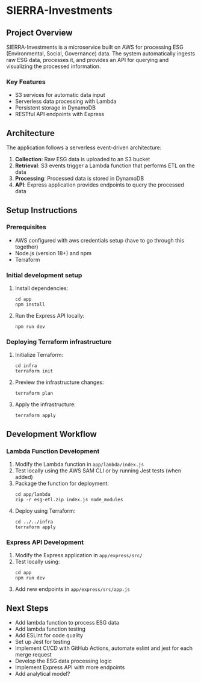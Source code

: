 # SIERRA-Investments

## Project Overview
SIERRA-Investments is a microservice built on AWS for processing ESG (Environmental, Social, Governance) data. The system automatically ingests raw ESG data, processes it, and provides an API for querying and visualizing the processed information.

### Key Features
- S3 services for automatic data input
- Serverless data processing with Lambda
- Persistent storage in DynamoDB
- RESTful API endpoints with Express

## Architecture
The application follows a serverless event-driven architecture:
1. **Collection**: Raw ESG data is uploaded to an S3 bucket
2. **Retrieval**: S3 events trigger a Lambda function that performs ETL on the data
3. **Processing**: Processed data is stored in DynamoDB
4. **API**: Express application provides endpoints to query the processed data

## Setup Instructions

### Prerequisites
- AWS configured with aws credentials setup (have to go through this together)
- Node.js (version 18+) and npm
- Terraform

### Initial development setup

1. Install dependencies:
   ```
   cd app
   npm install
   ```

2. Run the Express API locally:
   ```
   npm run dev
   ```

### Deploying Terraform infrastructure
1. Initialize Terraform:
   ```
   cd infra
   terraform init
   ```

2. Preview the infrastructure changes:
   ```
   terraform plan
   ```

3. Apply the infrastructure:
   ```
   terraform apply
   ```

## Development Workflow

### Lambda Function Development
1. Modify the Lambda function in `app/lambda/index.js`
2. Test locally using the AWS SAM CLI or by running Jest tests (when added)
3. Package the function for deployment:
   ```
   cd app/lambda
   zip -r esg-etl.zip index.js node_modules
   ```
4. Deploy using Terraform:
   ```
   cd ../../infra
   terraform apply
   ```

### Express API Development
1. Modify the Express application in `app/express/src/`
2. Test locally using:
   ```
   cd app
   npm run dev
   ```
3. Add new endpoints in `app/express/src/app.js`

## Next Steps
- Add lambda function to process ESG data
- Add lambda function testing
- Add ESLint for code quality
- Set up Jest for testing
- Implement CI/CD with GitHub Actions, automate eslint and jest for each merge request
- Develop the ESG data processing logic
- Implement Express API with more endpoints
- Add analytical model?
